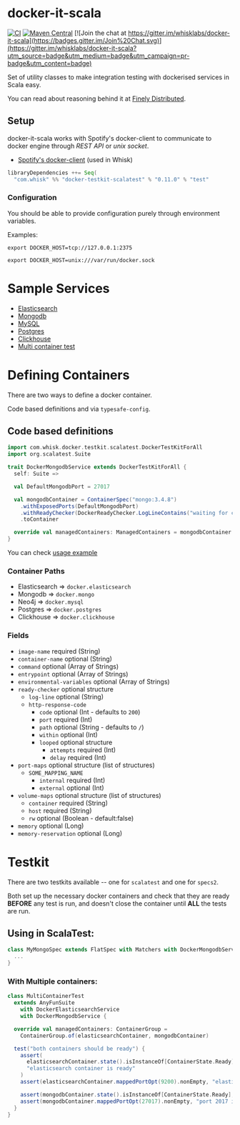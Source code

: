 docker-it-scala
=============

[![CI](https://github.com/whisklabs/docker-it-scala/actions/workflows/ci.yaml/badge.svg)](https://github.com/whisklabs/docker-it-scala/actions/workflows/ci.yaml)
[![Maven Central](https://maven-badges.herokuapp.com/maven-central/com.whisk/docker-testkit-core_2.12/badge.svg)](https://maven-badges.herokuapp.com/maven-central/com.whisk/docker-testkit-core_2.12)
[![Join the chat at https://gitter.im/whisklabs/docker-it-scala](https://badges.gitter.im/Join%20Chat.svg)](https://gitter.im/whisklabs/docker-it-scala?utm_source=badge&utm_medium=badge&utm_campaign=pr-badge&utm_content=badge)

Set of utility classes to make integration testing with dockerised services in Scala easy.

You can read about reasoning behind it at [Finely Distributed](https://finelydistributed.io/integration-testing-with-docker-and-scala-85659d037740#.8mbrg311p).

## Setup

docker-it-scala works with Spotify's docker-client to communicate to docker engine through *REST API* or *unix socket*.
- [Spotify's docker-client](https://github.com/spotify/docker-client) (used in Whisk)

```scala
libraryDependencies ++= Seq(
  "com.whisk" %% "docker-testkit-scalatest" % "0.11.0" % "test"
```

### Configuration

You should be able to provide configuration purely through environment variables.

Examples:

```
export DOCKER_HOST=tcp://127.0.0.1:2375
```

```
export DOCKER_HOST=unix:///var/run/docker.sock
```


# Sample Services

- [Elasticsearch](https://github.com/whisklabs/docker-it-scala/blob/master/samples/src/main/scala/com/whisk/docker/testkit/DockerElasticsearchService.scala)
- [Mongodb](https://github.com/whisklabs/docker-it-scala/blob/master/samples/src/main/scala/com/whisk/docker/testkit/DockerMongodbService.scala)
- [MySQL](https://github.com/whisklabs/docker-it-scala/blob/master/samples/src/main/scala/com/whisk/docker/testkit/DockerMysqlService.scala)
- [Postgres](https://github.com/whisklabs/docker-it-scala/blob/master/samples/src/main/scala/com/whisk/docker/testkit/DockerPostgresService.scala)
- [Clickhouse](https://github.com/whisklabs/docker-it-scala/blob/master/samples/src/main/scala/com/whisk/docker/testkit/DockerClickhouseService.scala)
- [Multi container test](https://github.com/whisklabs/docker-it-scala/blob/master/tests/src/test/scala/com/whisk/docker/testkit/test/MultiContainerTest.scala)
# Defining Containers

There are two ways to define a docker container.

Code based definitions and via `typesafe-config`.

## Code based definitions

```scala
import com.whisk.docker.testkit.scalatest.DockerTestKitForAll
import org.scalatest.Suite

trait DockerMongodbService extends DockerTestKitForAll {
  self: Suite =>

  val DefaultMongodbPort = 27017

  val mongodbContainer = ContainerSpec("mongo:3.4.8")
    .withExposedPorts(DefaultMongodbPort)
    .withReadyChecker(DockerReadyChecker.LogLineContains("waiting for connections on port"))
    .toContainer

  override val managedContainers: ManagedContainers = mongodbContainer.toManagedContainer
}
```

You can check [usage example](https://github.com/whisklabs/docker-it-scala/blob/master/tests/src/test/scala/com/whisk/docker/testkit/test/MongodbServiceTest.scala)

### Container Paths

- Elasticsearch => `docker.elasticsearch`
- Mongodb => `docker.mongo`
- Neo4j => `docker.mysql`
- Postgres => `docker.postgres`
- Clickhouse => `docker.clickhouse`
### Fields

- `image-name` required  (String)
- `container-name` optional (String)
- `command` optional (Array of Strings)
- `entrypoint` optional (Array of Strings)
- `environmental-variables` optional (Array of Strings)
- `ready-checker` optional structure
  - `log-line` optional (String)
  - `http-response-code`
    - `code` optional (Int - defaults to `200`)
    - `port` required (Int)
	- `path` optional (String - defaults to `/`)
	- `within` optional (Int)
	- `looped` optional structure
      - `attempts` required (Int)
      - `delay` required (Int)
- `port-maps` optional structure (list of structures)
  - `SOME_MAPPING_NAME`
    - `internal` required (Int)
    - `external` optional (Int)
- `volume-maps` optional structure (list of structures)
  - `container` required (String)
  - `host`      required (String)
  - `rw`        optional (Boolean - default:false)
- `memory` optional (Long)
- `memory-reservation` optional (Long)

# Testkit

There are two testkits available -- one for `scalatest` and one for
`specs2`.

Both set up the necessary docker containers and check that they are
ready **BEFORE** any test is run, and doesn't close the container
until **ALL** the tests are run.


## Using in ScalaTest:

```scala
class MyMongoSpec extends FlatSpec with Matchers with DockerMongodbService {
  ...
}
```

### With Multiple containers:

```scala
class MultiContainerTest
  extends AnyFunSuite
    with DockerElasticsearchService
    with DockerMongodbService {

  override val managedContainers: ContainerGroup =
    ContainerGroup.of(elasticsearchContainer, mongodbContainer)

  test("both containers should be ready") {
    assert(
      elasticsearchContainer.state().isInstanceOf[ContainerState.Ready],
      "elasticsearch container is ready"
    )
    assert(elasticsearchContainer.mappedPortOpt(9200).nonEmpty, "elasticsearch port is exposed")

    assert(mongodbContainer.state().isInstanceOf[ContainerState.Ready], "mongodb is ready")
    assert(mongodbContainer.mappedPortOpt(27017).nonEmpty, "port 2017 is exposed")
  }
}
```
